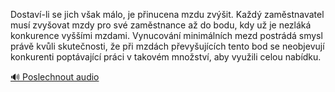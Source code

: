 
Dostaví-li se jich však málo, je přinucena mzdu zvýšit. Každý zaměstnavatel musí zvyšovat mzdy pro své zaměstnance až do bodu, kdy už je nezláká konkurence vyššími mzdami. Vynucování minimálních mezd postrádá smysl právě kvůli skutečnosti, že při mzdách převyšujících tento bod se neobjevují konkurenti poptávající práci v takovém množství, aby využili celou nabídku.

[🔊 Poslechnout audio](/data/7-paragraphs/audio/chapter_155/para_004-Dostav-li-se-jich-vak-mlo-je-pinucena-mzdu-zv.mp3)
